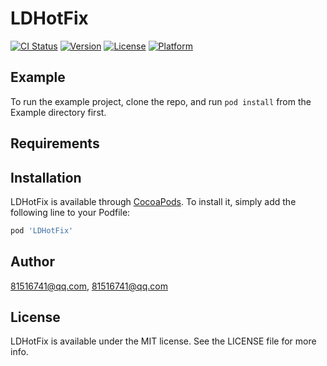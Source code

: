 # LDHotFix

[![CI Status](https://img.shields.io/travis/81516741@qq.com/LDHotFix.svg?style=flat)](https://travis-ci.org/81516741@qq.com/LDHotFix)
[![Version](https://img.shields.io/cocoapods/v/LDHotFix.svg?style=flat)](https://cocoapods.org/pods/LDHotFix)
[![License](https://img.shields.io/cocoapods/l/LDHotFix.svg?style=flat)](https://cocoapods.org/pods/LDHotFix)
[![Platform](https://img.shields.io/cocoapods/p/LDHotFix.svg?style=flat)](https://cocoapods.org/pods/LDHotFix)

## Example

To run the example project, clone the repo, and run `pod install` from the Example directory first.

## Requirements

## Installation

LDHotFix is available through [CocoaPods](https://cocoapods.org). To install
it, simply add the following line to your Podfile:

```ruby
pod 'LDHotFix'
```

## Author

81516741@qq.com, 81516741@qq.com

## License

LDHotFix is available under the MIT license. See the LICENSE file for more info.
